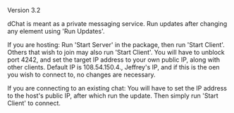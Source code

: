 Version 3.2

dChat is meant as a private messaging service.
Run updates after changing any element using 'Run Updates'.

If you are hosting:
Run 'Start Server' in the package, then run 'Start Client'. Others that wish to join may also run 'Start Client'. You will have to unblock port 4242, and set the target IP address to your own public IP, along with other clients. Default IP is 108.54.150.4., Jeffrey's IP, and if this is the oen you wish to connect to, no changes are necessary.

If you are connecting to an existing chat:
You will have to set the IP address to the host's public IP, after which run the update. Then simply run 'Start Client' to connect.